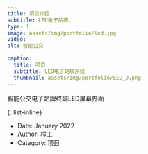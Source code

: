 ```yaml
---
title: 项目介绍
subtitle: LED电子站牌.
type: 1
image: assets/img/portfolio/led.jpg
video: 
alt: 智能公交

caption:
  title: 项目
  subtitle: LED电子站牌系统
  thumbnail: assets/img/portfolio/LED_D.png
---
```


智能公交电子站牌终端LED屏幕界面


{:.list-inline}

- Date: January 2022
- Author: 程工
- Category: 项目
